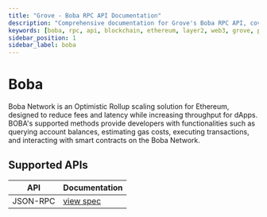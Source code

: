 ```yaml
---
title: "Grove - Boba RPC API Documentation"
description: "Comprehensive documentation for Grove's Boba RPC API, covering endpoint details and integration strategies for blockchain developers."
keywords: [boba, rpc, api, blockchain, ethereum, layer2, web3, grove, pocket, pokt, L2]
sidebar_position: 1
sidebar_label: boba
---
```


# Boba

Boba Network is an Optimistic Rollup scaling solution for Ethereum, designed to reduce fees and latency while increasing throughput for dApps. BOBA's supported methods provide developers with functionalities such as querying account balances, estimating gas costs, executing transactions, and interacting with smart contracts on the Boba Network.

## Supported APIs

| API      | Documentation                      |
| -------- | ---------------------------------- |
| JSON-RPC | [view spec](../grove-api/api-definition/definition#json-rpc-supported-methods) |

